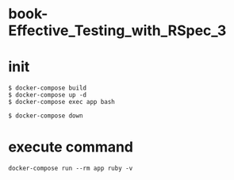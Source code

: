 # book-Effective_Testing_with_RSpec_3

# init
```:bash
$ docker-compose build
$ docker-compose up -d
$ docker-compose exec app bash

$ docker-compose down
```

# execute command
```ex:bash
docker-compose run --rm app ruby -v
```
